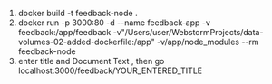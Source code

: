1) docker build -t feedback-node .  
2)  docker run -p 3000:80 -d --name feedback-app -v feedback:/app/feedback -v"/Users/user/WebstormProjects/data-volumes-02-added-dockerfile:/app" -v/app/node_modules --rm feedback-node   
3) enter title and Document Text
   , then go localhost:3000/feedback/YOUR_ENTERED_TITLE

